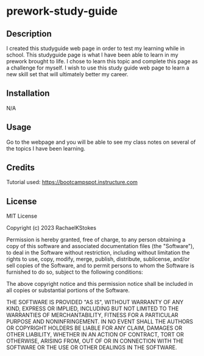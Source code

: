 # prework-study-guide
## Description

I created this studyguide web page in order to test my learning while in school.  This studyguide page is what I have been able to learn in my prework brought to life. I chose to learn this topic and complete this page as a challenge for myself.  I wish to use this study guide web page to learn a new skill set that will ultimately better my career.

## Installation

N/A

## Usage

Go to the webpage and you will be able to see my class notes on several of the topics I have been learning.

## Credits

Tutorial used: https://bootcampspot.instructure.com

## License

MIT License

Copyright (c) 2023 RachaelKStokes

Permission is hereby granted, free of charge, to any person obtaining a copy
of this software and associated documentation files (the "Software"), to deal
in the Software without restriction, including without limitation the rights
to use, copy, modify, merge, publish, distribute, sublicense, and/or sell
copies of the Software, and to permit persons to whom the Software is
furnished to do so, subject to the following conditions:

The above copyright notice and this permission notice shall be included in all
copies or substantial portions of the Software.

THE SOFTWARE IS PROVIDED "AS IS", WITHOUT WARRANTY OF ANY KIND, EXPRESS OR
IMPLIED, INCLUDING BUT NOT LIMITED TO THE WARRANTIES OF MERCHANTABILITY,
FITNESS FOR A PARTICULAR PURPOSE AND NONINFRINGEMENT. IN NO EVENT SHALL THE
AUTHORS OR COPYRIGHT HOLDERS BE LIABLE FOR ANY CLAIM, DAMAGES OR OTHER
LIABILITY, WHETHER IN AN ACTION OF CONTRACT, TORT OR OTHERWISE, ARISING FROM,
OUT OF OR IN CONNECTION WITH THE SOFTWARE OR THE USE OR OTHER DEALINGS IN THE
SOFTWARE.


